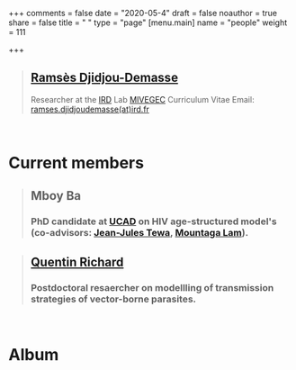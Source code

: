 +++
comments = false
date = "2020-05-4"
draft = false
noauthor = true
share = false
title = " "
type = "page"
[menu.main]
   name = "people"
weight = 111

+++

> ## [Ramsès Djidjou-Demasse](https://djidjoudemasse.com/)
> Researcher at the [IRD](https://en.ird.fr/)
> Lab [MIVEGEC](https://mivegec.ird.fr/en/)
> Curriculum Vitae
> Email: [ramses.djidjoudemasse(at)ird.fr](mailto:ramses.djidjoudemasse@ird.fr)

&nbsp;
&nbsp;
&nbsp;
&nbsp;
# Current members

> ## Mboy Ba
> ### PhD candidate at [UCAD](https://www.ucad.sn/) on HIV age-structured model's (co-advisors: [Jean-Jules Tewa](https://www.researchgate.net/profile/Tewa_Jean_Jules), [Mountaga Lam](https://www.researchgate.net/profile/Lam_Mountaga)).


> ## [Quentin Richard](http://quentin.richard.perso.math.cnrs.fr/index_en.html)
> ### Postdoctoral resaercher on modellling of transmission strategies of vector-borne parasites.

&nbsp;
&nbsp;
&nbsp;
&nbsp;
# Album